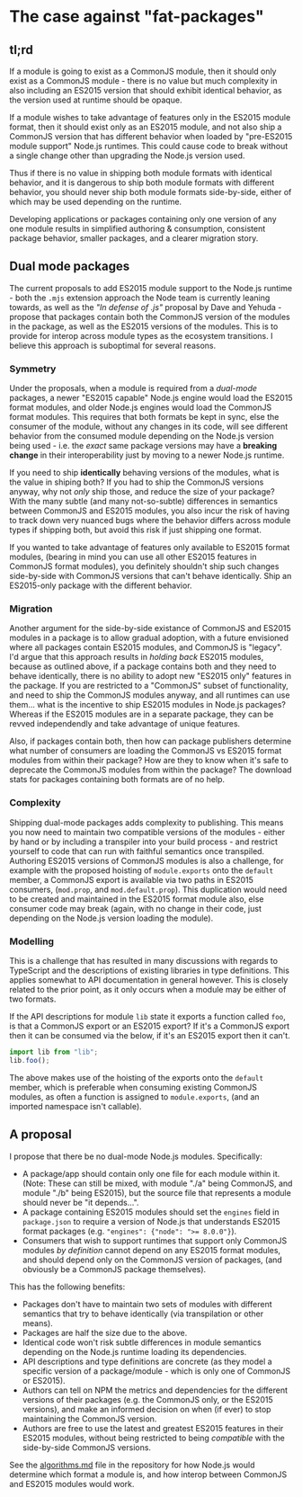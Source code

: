 # The case against "fat-packages"

## tl;rd
If a module is going to exist as a CommonJS module, then it should only exist as a CommonJS
module - there is no value but much complexity in also including an ES2015 version that 
should exhibit identical behavior, as the version used at runtime should be opaque.

If a module wishes to take advantage of features only in the ES2015 module format, then it should exist only
as an ES2015 module, and not also ship a CommonJS version that has different behavior when 
loaded by "pre-ES2015 module support" Node.js runtimes. This could cause code to break
without a single change other than upgrading the Node.js version used.

Thus if there is no value in shipping both module formats with identical behavior,
and it is dangerous to ship both module formats with different behavior, you should
never ship both module formats side-by-side, either of which may be used depending on
the runtime.

Developing applications or packages containing only one version of any one module
results in simplified authoring & consumption, consistent package behavior, smaller packages,
and a clearer migration story.

## Dual mode packages
The current proposals to add ES2015 module support to the Node.js runtime - both 
the `.mjs` extension approach the Node team is currently leaning towards, as well as 
the _"In defense of .js"_ proposal by Dave and Yehuda - propose that packages contain 
both the CommonJS version of the modules in the package, as well as the ES2015 
versions of the modules. This is to provide for interop across module types as the 
ecosystem transitions. I believe this approach is suboptimal for several reasons.

### Symmetry
Under the proposals, when a module is required from a _dual-mode_ packages,
a newer "ES2015 capable" Node.js engine would load the ES2015 format modules, and older
Node.js engines would load the CommonJS format modules. This requires that both formats
be kept in sync, else the consumer of the module, without any changes in its code,
will see different behavior from the consumed module depending on the Node.js version
being used - i.e. the _exact_ same package versions may have a __breaking change__ in
their interoperability just by moving to a newer Node.js runtime. 

If you need to ship __identically__ behaving versions of the modules, what is the
value in shiping both? If you had to ship the CommonJS versions anyway, why not _only_
ship those, and reduce the size of your package? With the many subtle (and many 
not-so-subtle) differences in semantics between CommonJS and ES2015 modules, you also
incur the risk of having to track down very nuanced bugs where the behavior differs
across module types if shipping both, but avoid this risk if just shipping one format.

If you wanted to take advantage of features only available to ES2015 format modules,
(bearing in mind you can use all other ES2015 features in CommonJS format modules),
you definitely shouldn't ship such changes side-by-side with CommonJS versions that 
can't behave identically. Ship an ES2015-only package with the different behavior.

### Migration
Another argument for the side-by-side existance of CommonJS and ES2015 modules in a
package is to allow gradual adoption, with a future envisioned where all packages
contain ES2015 modules, and CommonJS is "legacy". I'd argue that this approach
results in _holding back_ ES2015 modules, because as outlined above, if a package
contains both and they need to behave identically, there is no ability to adopt new
"ES2015 only" features in the package. If you are restricted to a "CommonJS" subset
of functionality, and need to ship the CommonJS modules anyway, and all runtimes can
use them... what is the incentive to ship ES2015 modules in Node.js packages? Whereas
if the ES2015 modules are in a separate package, they can be revved independendly and
take advantage of unique features.

Also, if packages contain both, then how can package publishers determine what
number of consumers are loading the CommonJS vs ES2015 format modules from within
their package? How are they to know when it's safe to deprecate the CommonJS modules
from within the package? The download stats for packages containing both formats are of
no help.

### Complexity
Shipping dual-mode packages adds complexity to publishing. This means you now
need to maintain two compatible versions of the modules - either by hand or by
including a transpiler into your build process - and restrict yourself to code
that can run with faithful semantics once transpiled. Authoring ES2015 versions
of CommonJS modules is also a challenge, for example with the proposed hoisting
of `module.exports` onto the `default` member, a CommonJS export is available
via two paths in ES2015 consumers, (`mod.prop`, and `mod.default.prop`). This 
duplication would need to be created and maintained in the ES2015 format module 
also, else consumer code may break (again, with no change in their code, just 
depending on the Node.js version loading the module).

### Modelling
This is a challenge that has resulted in many discussions with regards to
TypeScript and the descriptions of existing libraries in type definitions. This
applies somewhat to API documentation in general however. This is closely related
to the prior point, as it only occurs when a module may be either of two formats.

If the API descriptions for module `lib` state it exports a function called `foo`,
is that a CommonJS export or an ES2015 export? If it's a CommonJS export then
it can be consumed via the below, if it's an ES2015 export then it can't.

```javascript
import lib from "lib";
lib.foo();
```

The above makes use of the hoisting of the exports onto the `default` member,
which is preferable when consuming existing CommonJS modules, as often a function
is assigned to `module.exports`, (and an imported namespace isn't callable).

## A proposal
I propose that there be no dual-mode Node.js modules. Specifically:

 - A package/app should contain only one file for each module within it. (Note: These
 can still be mixed, with module "./a" being CommonJS, and module "./b" being ES2015),
 but the source file that represents a module should never be "it depends...". 
 - A package containing ES2015 modules should set the `engines` field in `package.json`
 to require a version of Node.js that understands ES2015 format packages (e.g. 
 `"engines": {"node": ">= 8.0.0"}`).
 - Consumers that wish to support runtimes that support only CommonJS modules _by 
 definition_ cannot depend on any ES2015 format modules, and should depend only on
 the CommonJS version of packages, (and obviously be a CommonJS package themselves).

This has the following benefits:
 - Packages don't have to maintain two sets of modules with different semantics
 that try to behave identically (via transpilation or other means).
 - Packages are half the size due to the above.
 - Identical code won't risk subtle differences in module semantics depending on
 the Node.js runtime loading its dependencies.
 - API descriptions and type definitions are concrete (as they model a specific
 version of a package/module - which is only one of CommonJS or ES2015).
 - Authors can tell on NPM the metrics and dependencies for the different versions
 of their packages (e.g. the CommonJS only, or the ES2015 versions), and make an informed
 decision on when (if ever) to stop maintaining the CommonJS version.
 - Authors are free to use the latest and greatest ES2015 features in their ES2015
 modules, without being restricted to being _compatible_ with the side-by-side CommonJS
 versions.

See the [algorithms.md](https://github.com/billti/node-es2015/blob/master/algorithms.md) 
file in the repository for how Node.js would determine which 
format a module is, and how interop between CommonJS and ES2015 modules would work.
